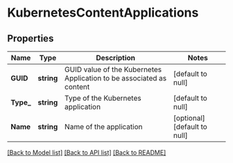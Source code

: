 # KubernetesContentApplications

## Properties
Name | Type | Description | Notes
------------ | ------------- | ------------- | -------------
**GUID** | **string** | GUID value of the Kubernetes Application to be associated as content | [default to null]
**Type_** | **string** | Type of the Kubernetes application | [default to null]
**Name** | **string** | Name of the application | [optional] [default to null]

[[Back to Model list]](../README.md#documentation-for-models) [[Back to API list]](../README.md#documentation-for-api-endpoints) [[Back to README]](../README.md)

